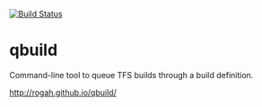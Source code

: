 [![Build Status](https://travis-ci.org/rogah/qbuild.svg?branch=master)](https://travis-ci.org/rogah/qbuild.io)

qbuild
======

Command-line tool to queue TFS builds through a build definition.

http://rogah.github.io/qbuild/
